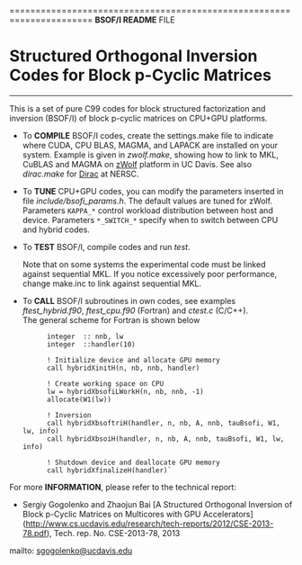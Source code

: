 ======================================================================
**BSOF/I README** FILE

Structured Orthogonal Inversion Codes for Block p-Cyclic Matrices
======================================================================

-----------------------------------------------------------------

This is a set of pure C99 codes for 
block structured factorization and inversion (BSOF/I)
of block p-cyclic matrices on CPU+GPU platforms.

* To **COMPILE** BSOF/I codes, create the settings.make file to indicate where 
  CUDA, CPU BLAS, MAGMA, and LAPACK are installed on your system. Example
  is given in *zwolf.make*, showing how to link to 
  MKL, CuBLAS and MAGMA on 
  [zWolf](http://www.cs.ucdavis.edu/~bai/ECS231/openmp/zwolf.html) platform in UC Davis.
  See also *dirac.make* for 
  [Dirac](http://www.nersc.gov/users/computational-systems/dirac/) at NERSC.  
   
* To **TUNE** CPU+GPU codes, you can modify the parameters 
  inserted in file *include/bsofi_params.h*. The default 
  values are tuned for zWolf. 
  Parameters `KAPPA_*` control workload distribution between host and device.
  Parameters `*_SWITCH_*` specify when to switch between CPU and hybrid codes. 

* To **TEST** BSOF/I, compile codes and run *test*.  

  Note that on some systems the experimental code must be linked against 
  sequential MKL.  If you notice excessively poor performance, change 
  make.inc to link against sequential MKL.

* To  **CALL** BSOF/I subroutines in own codes, see examples 
  *ftest_hybrid.f90*, *ftest_cpu.f90* (Fortran) and *ctest.c* (C/C++).  
  The general scheme for Fortran is shown below

			integer  :: nnb, lw
			integer  ::handler(10)
			
			! Initialize device and allocate GPU memory
			call hybridXinitH(n, nb, nnb, handler)
			
			! Create working space on CPU
			lw = hybridXbsofiLWorkH(n, nb, nnb, -1)
			allocate(W1(lw))
			
			! Inversion
			call hybridXbsoftriH(handler, n, nb, A, nnb, tauBsofi, W1, lw, info)
			call hybridXbsoiH(handler, n, nb, A, nnb, tauBsofi, W1, lw, info)
			
			! Shutdown device and deallocate GPU memory
			call hybridXfinalizeH(handler)`

For more **INFORMATION**, please refer to the technical report:

* Sergiy Gogolenko and Zhaojun Bai
[A Structured Orthogonal Inversion of Block 
p-Cyclic Matrices on Multicores with GPU Accelerators]
(http://www.cs.ucdavis.edu/research/tech-reports/2012/CSE-2013-78.pdf),
Tech. rep. No. CSE-2013-78, 2013

mailto: <sgogolenko@ucdavis.edu>